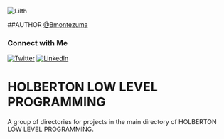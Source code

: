 ![Lilth](https://66.media.tumblr.com/a5ba974b0cdd9beb3dcfa077f2a33c94/tumblr_ppdn3daf0A1y9q8bdo1_500.gif)

##AUTHOR
[@Bmontezuma](https://github.com/Bmontezuma)
### Connect with Me

[![Twitter](https://img.shields.io/twitter/follow/BMontezuma01?style=social)](https://twitter.com/BMontezuma01)
[![LinkedIn](https://img.shields.io/badge/LinkedIn-YourName-blue)](https://www.linkedin.com/feed/)


# HOLBERTON LOW LEVEL PROGRAMMING

A group of directories for projects in the main directory of HOLBERTON LOW LEVEL PROGRAMMING.
